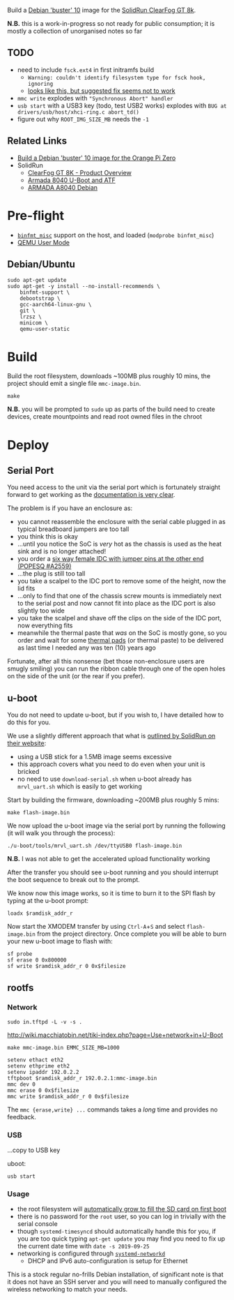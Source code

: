 Build a [Debian 'buster' 10](https://www.debian.org/) image for the [SolidRun ClearFog GT 8k](https://www.solid-run.com/marvell-armada-family/clearfog-gt-8k/).

**N.B.** this is a work-in-progress so not ready for public consumption; it is mostly a collection of unorganised notes so far

## TODO

 * need to include `fsck.ext4` in first initramfs build
   * `Warning: couldn't identify filesystem type for fsck hook, ignoring`
   * [looks like this, but suggested fix seems not to work](https://isolated.site/2019/02/17/update-initramfs-fails-to-include-fsck-in-initrd/)
 * `mmc write` explodes with `"Synchronous Abort" handler`
 * `usb start` with a USB3 key (todo, test USB2 works) explodes with `BUG at drivers/usb/host/xhci-ring.c abort_td()`
 * figure out why `ROOT_IMG_SIZE_MB` needs the `-1`

## Related Links

 * [Build a Debian 'buster' 10 image for the Orange Pi Zero](https://gitlab.com/jimdigriz/debian-orangepi-zero)
 * SolidRun
     * [ClearFog GT 8K - Product Overview](https://developer.solid-run.com/knowledge-base/clearfog-gt-8k-getting-started/)
     * [Armada 8040 U-Boot and ATF](https://developer.solid-run.com/knowledge-base/armada-8040-machiatobin-u-boot-and-atf/)
     * [ARMADA A8040 Debian](https://developer.solid-run.com/knowledge-base/armada-8040-debian/)

# Pre-flight

 * [`binfmt_misc`](https://en.wikipedia.org/wiki/Binfmt_misc) support on the host, and loaded (`modprobe binfmt_misc`)
 * [QEMU User Mode](https://ownyourbits.com/2018/06/13/transparently-running-binaries-from-any-architecture-in-linux-with-qemu-and-binfmt_misc/)

## Debian/Ubuntu

    sudo apt-get update
    sudo apt-get -y install --no-install-recommends \
        binfmt-support \
        debootstrap \
        gcc-aarch64-linux-gnu \
        git \
        lrzsz \
        minicom \
        qemu-user-static

# Build

Build the root filesystem, downloads ~100MB plus roughly 10 mins, the project should emit a single file `mmc-image.bin`.

    make

**N.B.** you will be prompted to `sudo` up as parts of the build need to create devices, create mountpoints and read root owned files in the chroot

# Deploy

## Serial Port

You need access to the unit via the serial port which is fortunately straight forward to get working as the [documentation is very clear](https://developer.solid-run.com/knowledge-base/clearfog-gt-8k-getting-started/#connecting-a-usb-to-uart-adapter-to-clearfog-gt-8k).

The problem is if you have an enclosure as:

 * you cannot reassemble the enclosure with the serial cable plugged in as typical breadboard jumpers are too tall
 * you think this is okay
 * ...until you notice the SoC is *very* hot as the chassis is used as the heat sink and is no longer attached!
 * you order a [six way female IDC with jumper pins at the other end (POPESQ #A2559)](https://www.amazon.co.uk/gp/product/B07PNLC3ZG)
 * ...the plug is still too tall
 * you take a scalpel to the IDC port to remove some of the height, now the lid fits
 * ...only to find that one of the chassis screw mounts is immediately next to the serial post and now cannot fit into place as the IDC port is also slightly too wide
 * you take the scalpel and shave off the clips on the side of the IDC port, now everything fits
 * meanwhile the thermal paste that *was* on the SoC is mostly gone, so you order and wait for some [thermal pads](https://www.amazon.co.uk/gp/product/B07YWTQVFV) (or thermal paste) to be delivered as last time I needed any was ten (10) years ago

Fortunate, after all this nonsense (bet those non-enclosure users are smugly smiling) you can run the ribbon cable through one of the open holes on the side of the unit (or the rear if you prefer).

## u-boot

You do not need to update u-boot, but if you wish to, I have detailed how to do this for you.

We use a slightly different approach that what is [outlined by SolidRun on their website](https://developer.solid-run.com/knowledge-base/armada-8040-machiatobin-u-boot-and-atf/#from-u-boot):

 * using a USB stick for a 1.5MB image seems excessive
 * this approach covers what you need to do even when your unit is bricked
 * no need to use `download-serial.sh` when u-boot already has `mrvl_uart.sh` which is easily to get working

Start by building the firmware, downloading ~200MB plus roughly 5 mins:

    make flash-image.bin

We now upload the u-boot image via the serial port by running the following (it will walk you through the process):

    ./u-boot/tools/mrvl_uart.sh /dev/ttyUSB0 flash-image.bin

**N.B.** I was not able to get the accelerated upload functionality working

After the transfer you should see u-boot running and you should interrupt the boot sequence to break out to the prompt.

We know now this image works, so it is time to burn it to the SPI flash by typing at the u-boot prompt:

    loadx $ramdisk_addr_r

Now start the XMODEM transfer by using `Ctrl-A`+`S` and select `flash-image.bin` from the project directory. Once complete you will be able to burn your new u-boot image to flash with:

    sf probe
    sf erase 0 0x800000
    sf write $ramdisk_addr_r 0 0x$filesize

## rootfs

### Network

    sudo in.tftpd -L -v -s .

http://wiki.macchiatobin.net/tiki-index.php?page=Use+network+in+U-Boot

    make mmc-image.bin EMMC_SIZE_MB=1000

    setenv ethact eth2
    setenv ethprime eth2
    setenv ipaddr 192.0.2.2
    tftpboot $ramdisk_addr_r 192.0.2.1:mmc-image.bin
    mmc dev 0
    mmc erase 0 0x$filesize
    mmc write $ramdisk_addr_r 0 0x$filesize

The `mmc {erase,write} ...` commands takes a *long* time and provides no feedback.

### USB

...copy to USB key

uboot:

    usb start
    

### Usage

 * the root filesystem will [automatically grow to fill the SD card on first boot](https://copyninja.info/blog/grow_rootfs.html)
 * there is no password for the `root` user, so you can log in trivially with the serial console
 * though `systemd-timesyncd` should automatically handle this for you, if you are too quick typing `apt-get update` you may find you need to fix up the current date time with `date -s 2019-09-25`
 * networking is configured through [`systemd-networkd`](https://wiki.archlinux.org/index.php/Systemd-networkd)
   * DHCP and IPv6 auto-configuration is setup for Ethernet

This is a stock regular no-frills Debian installation, of significant note is that it does not have an SSH server and you will need to manually configured the wireless networking to match your needs.

